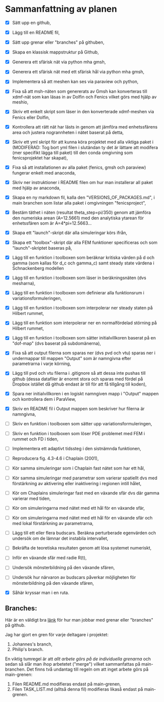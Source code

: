 # Sammanfattning av planen
- [x] Sätt upp en github,
- [x] Lägg till en README fil,
- [x] Sätt upp grenar eller "branches" på githuben,
- [x] Skapa en klassisk mappstruktur på Github,
- [x] Generera ett sfärisk nät via python mha gmsh,
- [x] Generera ett sfärisk nät med ett sfärisk hål via python mha gmsh,
- [x] Implementera så att meshen kan ses via paraview och python,
- [x] Fixa så att msh-näten som genererats av Gmsh kan konverteras till xdmf-nät som kan läsas in av Dolfin och Fenics vilket görs med hjälp av meshio,
- [x] Skriv ett enkelt skript som läser in den konverterade xdmf-meshen via Fenics eller Dolfin,
- [x] Kontrollera att rätt nät har lästs in genom att jämföra med enhetssfärens area och justera nogrannheten i nätet baserat på detta,
- [x] Skriv ett yml skript för att kunna köra projektet med alla viktiga paket i (MODIFERAD: Tog bort yml filen i slutändan ty det är lättare att modifera (mer specifikt lägga till paket) till den conda omgivning som fenicsprojektet har skapat),
- [x] Fixa så att installationen av alla paket (fenics, gmsh och paraview) fungerar enkelt med anaconda,
- [x] Skriv ner instruktioner i README filen om hur man installerar all paket med hjälp av anaconda,
- [x] Skapa en ny markdown fil, kalla den "VERSIONS\_OF\_PACKAGES.md", i main branchen som listar alla paket i omgivningen "fenicsproject",
- [x] Bestäm täthet i näten (resultat theta_step=pi/350) genom att jämföra den numeriska arean (A=12.5661) med den analytiska ytarean för enhetssfären som är A=4*pi=12.5663...
- [x] Skapa ett "launch"-skript där alla simuleringar körs ifrån,
- [x] Skapa ett "toolbox"-skript där alla FEM funktioner specificeras och som "launch"-skriptet baseras på,
- [x] Lägg till en funktion i toolboxen som beräknar kritiska värden på d och gamma (som kallas för d\_c och gamma\_c) samt steady state värdena i Schnackenberg modellen
- [x] Lägg till en funktion i toolboxen som läser in beräkningsnäten (dvs mesharna),
- [x] Lägg till en funktion i toolboxen som definierar alla funktionsrum i variationsformuleringen,
- [x] Lägg till en funktion i toolboxen som interpolerar ner steady staten på Hilbert rummet,
- [x] Lägg till en funktion som interpolerar ner en normalfördelad störning på Hilbert rummet,
- [x] Lägg till en funktion i toolboxen som sätter initialvillkoren baserat på en "dof-map" (dvs baserat på subdomänerna),
- [x] Fixa så att output filerna som sparas ner (dvs pvd och vtu) sparas ner i undermappar till mappen "Output" som är namngivna efter parametrarna i varje körning, 
- [x] Lägg till pvd och vtu filerna i .gitignore så att dessa inte pushas till github (dessa datafiler är enormt stora och sparas med fördel på Dropbox istället då github endast är till för att få tillgång till koden),
- [x] Spara ner initialvillkoren i en logiskt namngiven mapp i "Output" mappen och kontrollera dem i ParaView,
- [x] Skriv en README fil i Output mappen som beskriver hur filerna är namngivna,
- [ ] Skriv en funktion i toolboxen som sätter upp variationsformuleringen,
- [ ] Skriv en funktion i toolboxen som löser PDE problemet med FEM i rummet och FD i tiden,
- [ ] Implementera ett adaptivt tidssteg i den sistnämnda funktionen, 
- [ ] Reproducera fig. 4.3-4.6 i Chaplain (2001),
- [ ] Kör samma simuleringar som i Chaplain fast nätet som har ett hål,
- [ ] Kör samma simuleringar med parametrar som varierar spatiellt dvs med förstärkning av aktivering eller inaktivering i regionen intill hålet,
- [ ] Kör om Chaplains simuleringar fast med en växande sfär dvs där gamma varierar med tiden,
- [ ] Kör om simuleringarna med nätet med ett hål för en växande sfär,
- [ ] Kör om simuleringarna med nätet med ett hål för en växande sfär och med lokal förstärkning av parametrarna,
- [ ] Lägg till ett eller flera budscars. Beräkna perturberade egenvärden och undersök om de lämnar det instabila intervallet,
- [ ] Bekräfta de teoretiska resultaten genom att lösa systemet numeriskt,
- [ ] Inför en växande sfär med radie R(t),
- [ ] Undersök mönsterbildning på den växande sfären,
- [ ] Undersök hur närvaron av budscars påverkar möjligheten för mönsterbildning på den växande sfären,
- [x] Såhär kryssar man i en ruta. 



## Branches:
Här är en väldigt bra [länk](https://thenewstack.io/dont-mess-with-the-master-working-with-branches-in-git-and-github/) för hur man jobbar med grenar eller "branches" på github.

Jag har gjort en gren för varje deltagare i projektet:
1. Johannes's branch,
2. Philip's branch.
  
En viktig tumregel är att *allt arbete görs på de individuella grenarna* och sedan så slår man ihop arbetetet ("merge") vilket sammanfattas på main-branchen. Det finns två undantag till regeln om att inget arbete görs på main-grenen:

1. Filen README.md modifieras endast på main-grenen,
2. Filen TASK_LIST.md (alltså denna fil) modifieras likaså endast på main-grenen. 
